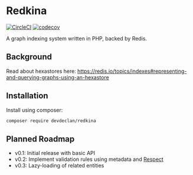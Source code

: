 # Redkina

[![CircleCI](https://circleci.com/gh/declaneugeneleekennedy/redkina.svg?style=svg)](https://circleci.com/gh/declaneugeneleekennedy/redkina) [![codecov](https://codecov.io/gh/declaneugeneleekennedy/redkina/branch/master/graph/badge.svg)](https://codecov.io/gh/declaneugeneleekennedy/redkina)

A graph indexing system written in PHP, backed by Redis.

## Background

Read about hexastores here: https://redis.io/topics/indexes#representing-and-querying-graphs-using-an-hexastore

## Installation

Install using composer:

```bash
composer require devdeclan/redkina
```

## Planned Roadmap

* v0.1: Initial release with basic API
* v0.2: Implement validation rules using metadata and [Respect](https://respect-validation.readthedocs.io/en/1.1/)
* v0.3: Lazy-loading of related entities
